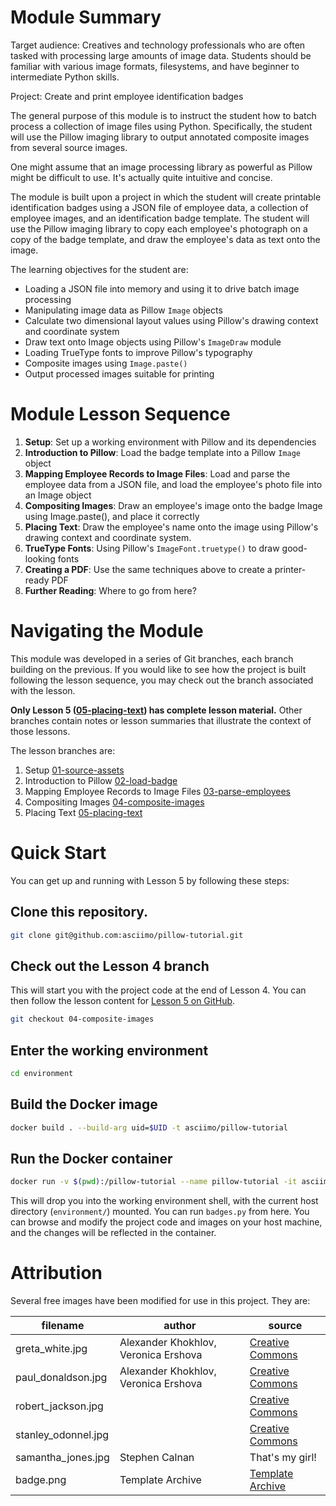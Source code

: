 Module Summary
===

Target audience: Creatives and technology professionals who are often tasked
with processing large amounts of image data. Students should be familiar with various
image formats, filesystems, and have beginner to intermediate Python skills.

Project: Create and print employee identification badges

The general purpose of this module is to instruct the student how to batch process
a collection of image files using Python. Specifically, the student will use the
Pillow imaging library to output annotated composite images from several source images.

One might assume that an image processing library as powerful as Pillow might be
difficult to use. It's actually quite intuitive and concise.

The module is built upon a project in which the student will create printable
identification badges using a JSON file of employee data, a collection of employee
images, and an identification badge template. The student will use the Pillow imaging
library to copy each employee's photograph on a copy of the badge template, and
draw the employee's data as text onto the image.

The learning objectives for the student are:
  - Loading a JSON file into memory and using it to drive batch image processing
  - Manipulating image data as Pillow `Image` objects
  - Calculate two dimensional layout values using Pillow's drawing context and coordinate system
  - Draw text onto Image objects using Pillow's `ImageDraw` module 
  - Loading TrueType fonts to improve Pillow's typography
  - Composite images using `Image.paste()`
  - Output processed images suitable for printing

Module Lesson Sequence
===
1. **Setup**: Set up a working environment with Pillow and its dependencies
2. **Introduction to Pillow**: Load the badge template into a Pillow `Image` object
3. **Mapping Employee Records to Image Files**: Load and parse the employee data 
   from a JSON file, and load the employee's photo file into an Image object
4. **Compositing Images**: Draw an employee's image onto the badge Image using Image.paste(), and
   place it correctly
5. **Placing Text**: Draw the employee's name onto the image using Pillow's
   drawing context and coordinate system.
6. **TrueType Fonts**: Using Pillow's `ImageFont.truetype()` to draw good-looking fonts 
7. **Creating a PDF**: Use the same techniques above to create a printer-ready PDF
8. **Further Reading**: Where to go from here?

Navigating the Module
===
This module was developed in a series of Git branches, each branch building on
the previous. If you would like to see how the project is built following the
lesson sequence, you may check out the branch associated with the lesson.

**Only Lesson 5 ([05-placing-text](https://github.com/asciimo/pillow-tutorial/tree/05-placing-text))
has complete lesson material.** Other branches contain notes or lesson summaries
that illustrate the context of those lessons.

The lesson branches are:

1. Setup [01-source-assets](https://github.com/asciimo/pillow-tutorial/tree/01-source-assets)
2. Introduction to Pillow [02-load-badge](https://github.com/asciimo/pillow-tutorial/tree/02-load-badge)
3. Mapping Employee Records to Image Files [03-parse-employees](https://github.com/asciimo/pillow-tutorial/tree/03-parse-employees)
4. Compositing Images [04-composite-images](https://github.com/asciimo/pillow-tutorial/tree/04-composite-images)
5. Placing Text [05-placing-text](https://github.com/asciimo/pillow-tutorial/tree/05-placing-text)

Quick Start
===
You can get up and running with Lesson 5 by following these steps:

Clone this repository.
---

```bash
git clone git@github.com:asciimo/pillow-tutorial.git
```

Check out the Lesson 4 branch
---

This will start you with the project code at the end of Lesson 4. You can then
follow the lesson content for [Lesson 5 on GitHub](https://github.com/asciimo/pillow-tutorial/tree/05-placing-text/lessons/05-placing-text.md). 

```bash
git checkout 04-composite-images
```

Enter the working environment
---

```bash
cd environment
```

Build the Docker image
---

```bash
docker build . --build-arg uid=$UID -t asciimo/pillow-tutorial
```
Run the Docker container
---

```bash
docker run -v $(pwd):/pillow-tutorial --name pillow-tutorial -it asciimo/pillow-tutorial /bin/sh
```

This will drop you into the working environment shell, with the current host
directory (`environment/`) mounted. You can run `badges.py` from here. You can
browse and modify the project code and images on your host machine, and the
changes will be reflected in the container.

Attribution
===
Several free images have been modified for use in this project. They are:

| filename            | author                         | source                                                                                               |
| ---                 | ---                                  | ---                                                                                                  |
| greta_white.jpg     | Alexander Khokhlov, Veronica Ershova | [Creative Commons](https://ccsearch.creativecommons.org/photos/11f2758a-0084-4333-8581-a54914fa0de4) |
| paul_donaldson.jpg  | Alexander Khokhlov, Veronica Ershova | [Creative Commons](https://ccsearch.creativecommons.org/photos/cab91603-e825-4d8c-b6d8-3bdb29d0228e) |
| robert_jackson.jpg  |                                      | [Creative Commons](https://ccsearch.creativecommons.org/photos/3474484f-f75c-45bd-85f7-0efa8678bc1a) |
| stanley_odonnel.jpg |                                      | [Creative Commons](https://ccsearch.creativecommons.org/photos/78081f76-d2e8-492a-b37f-4a8f5a64eba8) |
| samantha_jones.jpg  | Stephen Calnan                       | That's my girl!                                                                                      |
| badge.png           | Template Archive                     | [Template Archive](https://templatearchive.com/id-badge-cards/)                                      |
